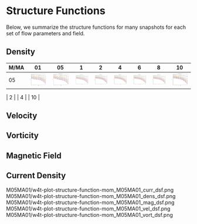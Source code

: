 # Structure Functions

Below, we summarize the structure functions for many snapshots for each set of flow parameters and field.

## Density

|M/MA| 01 | 05 | 1 | 2 | 4 | 6 | 8 | 10 |
|----|----|----|---|---|---|---|---|----|
| 05 |<img src="M05MA01/w4t-plot-structure-function-mom_M05MA01_dens_dsf.png">|<img src="M05MA05/w4t-plot-structure-function-mom_M05MA05_dens_dsf.png">|<img src="M05MA1/w4t-plot-structure-function-mom_M05MA1_dens_dsf.png">|<img src="M05MA2/w4t-plot-structure-function-mom_M05MA2_dens_dsf.png">|<img src="M05MA4/w4t-plot-structure-function-mom_M05MA4_dens_dsf.png">|<img src="M05MA6/w4t-plot-structure-function-mom_M05MA6_dens_dsf.png">|<img src="M05MA8/w4t-plot-structure-function-mom_M05MA8_dens_dsf.png">|<img src="M05MA10/w4t-plot-structure-function-mom_M05MA10_dens_dsf.png">|

| 2  |
| 4  |
| 10 |

## Velocity

## Vorticity

## Magnetic Field

## Current Density

M05MA01/w4t-plot-structure-function-mom_M05MA01_curr_dsf.png
M05MA01/w4t-plot-structure-function-mom_M05MA01_dens_dsf.png
M05MA01/w4t-plot-structure-function-mom_M05MA01_mag_dsf.png
M05MA01/w4t-plot-structure-function-mom_M05MA01_vel_dsf.png
M05MA01/w4t-plot-structure-function-mom_M05MA01_vort_dsf.png
